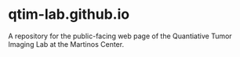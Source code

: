 # qtim-lab.github.io
A repository for the public-facing web page of the Quantiative Tumor Imaging Lab at the Martinos Center.

